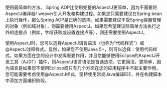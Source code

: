 使用最简单的方法。 Spring AOP比使用完整的AspectJ更简单，因为不需要将AspectJ编译器/ weaver引入开发和构建过程。如果您只需要建议在Spring bean上执行操作，那么Spring AOP是正确的选择。如果需要建议不受Spring容器管理的对象（例如域对象），则需要使用AspectJ。如果您希望建议除简单方法执行之外的连接点（例如，字段获取或设置连接点等），则还需要使用AspectJ。

使用AspectJ时，您可以选择AspectJ语言语法（也称为“代码样式”）或@AspectJ注释样式。显然，如果您不使用Java 5+，则可以选择：使用代码样式。如果方面在您的设计中发挥重要作用，并且您能够使用Eclipse的AspectJ开发工具（AJDT）插件，则AspectJ语言语法是首选选项。它更简洁，更简单，因为语言是如果您不使用Eclipse或只有几个方面在您的应用程序中不起主要作用，您可能需要考虑使用@AspectJ样式，坚持使用常规Java编译IDE，并在构建脚本中添加方面编织阶段。